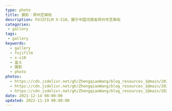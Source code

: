 ```yaml
---
type: photo
title: 摄影：郑州芝麻街
description: FUJIFILM X-S10，摄于中国河南省郑州市芝麻街
categories:
 - gallery
tags:
 - gallery
keywords:
  - gallery
  - fujifilm
  - x-s10
  - 富士
  - 摄影
  - photo
photos:
  - https://cdn.jsdelivr.net/gh/ZhengqiaoWang/blog_resources_1@main/202211191250854.jpg
  - https://cdn.jsdelivr.net/gh/ZhengqiaoWang/blog_resources_1@main/202211191250856.jpg
  - https://cdn.jsdelivr.net/gh/ZhengqiaoWang/blog_resources_1@main/202211191250857.jpg
date: 2021-12-14 08:00:00
updated: 2022-11-19 00:00:00
---
```

